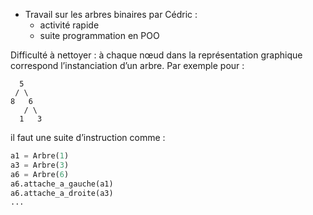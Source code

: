 * Travail sur les arbres binaires par Cédric :
  * activité rapide
  * suite programmation en POO

Difficulté à nettoyer : à chaque nœud dans la représentation graphique
correspond l’instanciation d’un arbre. Par exemple pour :

```
  5
 / \
8   6
   / \
  1   3
```

il faut une suite d’instruction comme :

```Python
a1 = Arbre(1)
a3 = Arbre(3)
a6 = Arbre(6)
a6.attache_a_gauche(a1)
a6.attache_a_droite(a3)
...
```

